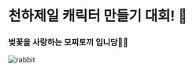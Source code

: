 # 천하제일 캐릭터 만들기 대회! 🎊

### 벚꽃을 사랑하는 모찌토끼 입니당🐰🌸

![rabbit](https://user-images.githubusercontent.com/102470614/163222492-f26b7562-caee-4042-8a26-9f71b663aa17.gif)

